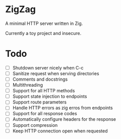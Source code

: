 # ZigZag
A minimal HTTP server written in Zig.

Currently a toy project and insecure.

# Todo
- [ ] Shutdown server nicely when C-c
- [ ] Sanitize request when serving directories
- [ ] Comments and docstrings
- [ ] Multithreading
- [ ] Support for all HTTP methods
- [ ] Support state injection to endpoints
- [ ] Support route parameters
- [ ] Handle HTTP errors as zig erros from endpoints
- [ ] Support for all response codes
- [ ] Automatically configure headers for the response
- [ ] Support compression
- [ ] Keep HTTP connection open when requested
